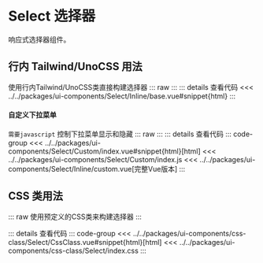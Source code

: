 # Select 选择器

响应式选择器组件。

<script setup>
  import CssSelect from 'ui-components/css-class/Select/CssClass.vue'
  import InlineSelectBase from 'ui-components/Select/Inline/base.vue'
  import InlineSelectCustom from 'ui-components/Select/Custom/index.vue'
</script>

## 行内 Tailwind/UnoCSS 用法
使用行内Tailwind/UnoCSS类直接构建选择器
::: raw
<InlineSelectBase />
:::
::: details 查看代码
<<< ../../packages/ui-components/Select/Inline/base.vue#snippet{html}
:::

#### 自定义下拉菜单
`需要javascript` 控制下拉菜单显示和隐藏
::: raw
<InlineSelectCustom />
:::
::: details 查看代码
::: code-group
<<< ../../packages/ui-components/Select/Custom/index.vue#snippet{html}[html]
<<< ../../packages/ui-components/Select/Custom/index.js
<<< ../../packages/ui-components/Select/Inline/custom.vue[完整Vue版本]
:::

## CSS 类用法
::: raw
使用预定义的CSS类来构建选择器
<CssSelect />
:::

::: details 查看代码
::: code-group
<<< ../../packages/ui-components/css-class/Select/CssClass.vue#snippet{html}[html]
<<< ../../packages/ui-components/css-class/Select/index.css
:::

